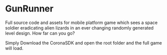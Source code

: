 # GunRunner

Full source code and assets for mobile platform game which sees a space soldier eradicating alien lizards in an ever changing randomly generated level design. How far can you go?

Simply Download the CoronaSDK and open the root folder and the full game will load.
